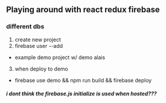 ## Playing around with react redux firebase

### different dbs

1. create new project
2. firebase user --add

* example demo project w/ demo alais

3. when deploy to demo

* firebase use demo && npm run build && firebase deploy

##### i dont think the firebase.js initialize is used when hosted???
